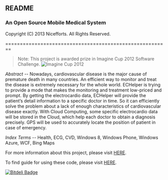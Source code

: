 ## README
### An Open Source Mobile Medical System
Copyright (C) 2013 Nicefforts. All Rights Reserved.

========================================================

> Note: This project is awarded prize in Imagine Cup 2012 Software Challenge.
![Imagine Cup 2012](https://raw.github.com/wiki/cloudzfy/echelper/images/imagine_cup.png)

*Abstract --* Nowadays, cardiovascular disease is the major cause of premature death in many countries. An efficient way to monitor and treat the disease is extremely necessary for the whole world. ECHelper is trying to provide a mode that makes the monitoring and treatment low-priced and prompt. By getting the electrocardio data, ECHelper will provide the patient’s detail information to a specific doctor in time. So it can efficiently solve the problem about a lack of enough characteristics of cardiovascular disease exactly. With Cloud Computing, some specific electrocardio data will be stored in the Cloud, which help each doctor to obtain a diagnosis precisely. GPS will be used to accurately locate the position of patient in case of emergency.

*Index Terms --* Health, ECG, CVD, Windows 8, Windows Phone, Windows Azure, WCF, Bing Maps

For more information about this project, please visit [HERE](https://github.com/cloudzfy/echelper/wiki).

To find guide for using these code, please visit [HERE](https://github.com/cloudzfy/echelper/wiki/HOW-TO-Build-the-Source-Code).


[![Bitdeli Badge](https://d2weczhvl823v0.cloudfront.net/cloudzfy/echelper/trend.png)](https://bitdeli.com/free "Bitdeli Badge")

